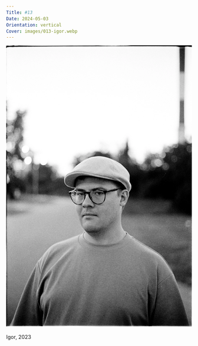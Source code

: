 ```yaml
---
Title: #13
Date: 2024-05-03
Orientation: vertical
Cover: images/013-igor.webp
---
```


![Igor, 2023](images/013-igor@2x.webp)

Igor, 2023
